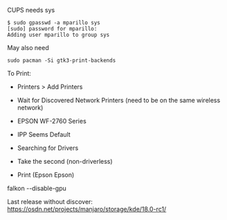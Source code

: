 CUPS needs sys
```
$ sudo gpasswd -a mparillo sys
[sudo] password for mparillo: 
Adding user mparillo to group sys
```
May also need
```
sudo pacman -Si gtk3-print-backends
```

To Print:

 * Printers > Add Printers

 * Wait for Discovered Network Printers (need to be on the same wireless network)

 * EPSON WF-2760 Series

 * IPP Seems Default

 * Searching for Drivers

 * Take the second (non-driverless)

 * Print (Epson Epson)

falkon --disable-gpu

Last release without discover: https://osdn.net/projects/manjaro/storage/kde/18.0-rc1/
